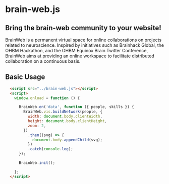 # brain-web.js

## Bring the brain-web community to your website!

BrainWeb is a permanent virtual space for online collaborations on projects related to neuroscience.
Inspired by initiatives such as Brainhack Global, the OHBM Hackathon, and the OHBM Equinox Brain Twitter Conference, BrainWeb aims at providing an online workspace to facilitate distributed collaboration on a continuous basis.

## Basic Usage

```html
  <script src="../brain-web.js"></script>
  <script>
    window.onload = function () {

      BrainWeb.on('data', function ({ people, skills }) {
        BrainWeb.vis.buildNetwork(people, {
          width: document.body.clientWidth,
          height: document.body.clientHeight,
          zoom: 2,
        })
          .then((svg) => {
            document.body.appendChild(svg);
          })
          .catch(console.log);
      });

      BrainWeb.init();

    };
  </script>
```